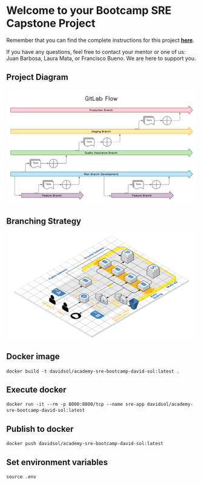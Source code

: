 # Welcome to your Bootcamp SRE Capstone Project

Remember that you can find the complete instructions for this project **[here](https://classroom.google.com/w/MzgwNTc4MDgwMjAw/t/all)**.

If you have any questions, feel free to contact your mentor or one of us: Juan Barbosa, Laura Mata, or Francisco Bueno. We are here to support you.

## Project Diagram

![Project Diagram](CapstoneBranchStrategy.png)

## Branching Strategy

![Branching Strategy](CapstoneProjectDiagram.png)


## Docker image

```shell
docker build -t davidsol/academy-sre-bootcamp-david-sol:latest .
```

## Execute docker

```shell
docker run -it --rm -p 8000:8000/tcp --name sre-app davidsol/academy-sre-bootcamp-david-sol:latest
```

## Publish to docker

```shell
docker push davidsol/academy-sre-bootcamp-david-sol:latest
```

## Set environment variables

```shell
source .env
```

